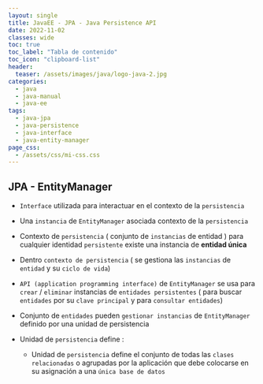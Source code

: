 ```yaml
---
layout: single
title: JavaEE - JPA - Java Persistence API
date: 2022-11-02
classes: wide
toc: true
toc_label: "Tabla de contenido"
toc_icon: "clipboard-list"
header:
  teaser: /assets/images/java/logo-java-2.jpg
categories:
  - java
  - java-manual
  - java-ee
tags:
  - java-jpa
  - java-persistence
  - java-interface
  - java-entity-manager
page_css:
  - /assets/css/mi-css.css
---
```


## JPA - EntityManager

* ``Interface`` utilizada para interactuar en el contexto de la ``persistencia``

* Una ``instancia`` de ``EntityManager`` asociada contexto de la ``persistencia``

* Contexto de ``persistencia`` ( conjunto de ``instancias`` de entidad ) para cualquier identidad ``persistente`` existe una instancia de **entidad única**

* Dentro ``contexto de persistencia`` ( se gestiona las ``instancias`` de ``entidad`` y su ``ciclo de vida``)

* ``API (application programming interface)`` de ``EntityManager`` se usa para ``crear`` / ``eliminar`` instancias de ``entidades persistentes`` ( para buscar ``entidades`` por su ``clave principal`` y para ``consultar entidades``)

* Conjunto de ``entidades`` pueden ``gestionar instancias`` de ``EntityManager`` definido por una unidad de persistencia

* Unidad de ``persistencia`` define :

  * Unidad de ``persistencia`` define el conjunto de todas las ``clases relacionadas`` o agrupadas por la aplicación que debe colocarse en su asignación a una ``única base de datos``
